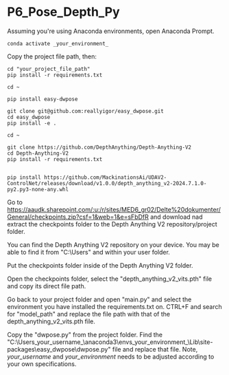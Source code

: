 # P6_Pose_Depth_Py

Assuming you're using Anaconda environments, open Anaconda Prompt.

    conda activate _your_environment_

Copy the project file path, then:
    
    cd "your_project_file_path"
    pip install -r requirements.txt

    cd ~

    pip install easy-dwpose

    git clone git@github.com:reallyigor/easy_dwpose.git
    cd easy_dwpose
    pip install -e .

    cd ~

    git clone https://github.com/DepthAnything/Depth-Anything-V2
    cd Depth-Anything-V2
    pip install -r requirements.txt


    pip install https://github.com/MackinationsAi/UDAV2-ControlNet/releases/download/v1.0.0/depth_anything_v2-2024.7.1.0-py2.py3-none-any.whl

Go to https://aaudk.sharepoint.com/:u:/r/sites/MED6_gr02/Delte%20dokumenter/General/checkpoints.zip?csf=1&web=1&e=sFbDfR and download nad extract the checkpoints folder to the Depth Anything V2 repository/project folder.

You can find the Depth Anything V2 repository on your device. You may be able to find it from "C:\Users" and within your user folder.

Put the checkpoints folder inside of the Depth Anything V2 folder.

Open the checkpoints folder, select the "depth_anything_v2_vits.pth" file and copy its direct file path.

Go back to your project folder and open "main.py" and select the environment you have installed the requirements.txt on.
CTRL+F and search for "model_path" and replace the file path with that of the depth_anything_v2_vits.pth file.

Copy the "dwpose.py" from the project folder.
    Find the "C:\Users\_your_username_\anaconda3\envs\_your_environment_\Lib\site-packages\easy_dwpose\dwpose.py" file and replace that file.
        Note, _your_username_ and _your_environment_ needs to be adjusted according to your own specifications.

